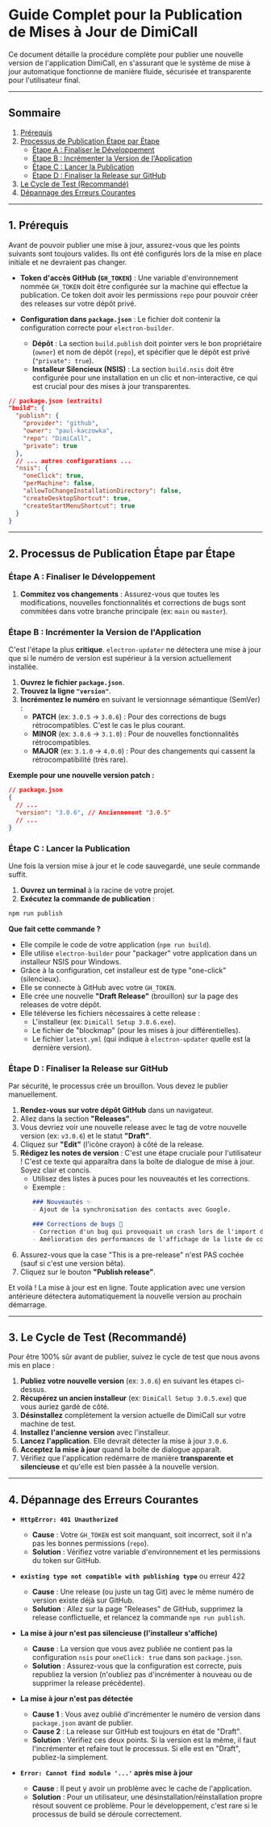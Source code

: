 # Guide Complet pour la Publication de Mises à Jour de DimiCall

Ce document détaille la procédure complète pour publier une nouvelle version de l'application DimiCall, en s'assurant que le système de mise à jour automatique fonctionne de manière fluide, sécurisée et transparente pour l'utilisateur final.

---

## Sommaire
1. [Prérequis](#1-prérequis)
2. [Processus de Publication Étape par Étape](#2-processus-de-publication-étape-par-étape)
    - [Étape A : Finaliser le Développement](#étape-a--finaliser-le-développement)
    - [Étape B : Incrémenter la Version de l'Application](#étape-b--incrémenter-la-version-de-lapplication)
    - [Étape C : Lancer la Publication](#étape-c--lancer-la-publication)
    - [Étape D : Finaliser la Release sur GitHub](#étape-d--finaliser-la-release-sur-github)
3. [Le Cycle de Test (Recommandé)](#3-le-cycle-de-test-recommandé)
4. [Dépannage des Erreurs Courantes](#4-dépannage-des-erreurs-courantes)

---

## 1. Prérequis

Avant de pouvoir publier une mise à jour, assurez-vous que les points suivants sont toujours valides. Ils ont été configurés lors de la mise en place initiale et ne devraient pas changer.

- **Token d'accès GitHub (`GH_TOKEN`)** : Une variable d'environnement nommée `GH_TOKEN` doit être configurée sur la machine qui effectue la publication. Ce token doit avoir les permissions `repo` pour pouvoir créer des releases sur votre dépôt privé.

- **Configuration dans `package.json`** : Le fichier doit contenir la configuration correcte pour `electron-builder`.
  - **Dépôt** : La section `build.publish` doit pointer vers le bon propriétaire (`owner`) et nom de dépôt (`repo`), et spécifier que le dépôt est privé (`"private": true`).
  - **Installeur Silencieux (NSIS)** : La section `build.nsis` doit être configurée pour une installation en un clic et non-interactive, ce qui est crucial pour des mises à jour transparentes.

```json
// package.json (extraits)
"build": {
  "publish": {
    "provider": "github",
    "owner": "paul-kaczowka",
    "repo": "DimiCall",
    "private": true
  },
  // ... autres configurations ...
  "nsis": {
    "oneClick": true,
    "perMachine": false,
    "allowToChangeInstallationDirectory": false,
    "createDesktopShortcut": true,
    "createStartMenuShortcut": true
  }
}
```

---

## 2. Processus de Publication Étape par Étape

### Étape A : Finaliser le Développement

1.  **Commitez vos changements** : Assurez-vous que toutes les modifications, nouvelles fonctionnalités et corrections de bugs sont commitées dans votre branche principale (ex: `main` ou `master`).

### Étape B : Incrémenter la Version de l'Application

C'est l'étape la plus **critique**. `electron-updater` ne détectera une mise à jour que si le numéro de version est supérieur à la version actuellement installée.

1.  **Ouvrez le fichier `package.json`**.
2.  **Trouvez la ligne `"version"`**.
3.  **Incrémentez le numéro** en suivant le versionnage sémantique (SemVer) :
    - **PATCH** (ex: `3.0.5` -> `3.0.6`) : Pour des corrections de bugs rétrocompatibles. C'est le cas le plus courant.
    - **MINOR** (ex: `3.0.6` -> `3.1.0`) : Pour de nouvelles fonctionnalités rétrocompatibles.
    - **MAJOR** (ex: `3.1.0` -> `4.0.0`) : Pour des changements qui cassent la rétrocompatibilité (très rare).

**Exemple pour une nouvelle version patch :**

```json
// package.json
{
  // ...
  "version": "3.0.6", // Anciennement "3.0.5"
  // ...
}
```

### Étape C : Lancer la Publication

Une fois la version mise à jour et le code sauvegardé, une seule commande suffit.

1.  **Ouvrez un terminal** à la racine de votre projet.
2.  **Exécutez la commande de publication** :

```bash
npm run publish
```

**Que fait cette commande ?**
- Elle compile le code de votre application (`npm run build`).
- Elle utilise `electron-builder` pour "packager" votre application dans un installeur NSIS pour Windows.
- Grâce à la configuration, cet installeur est de type "one-click" (silencieux).
- Elle se connecte à GitHub avec votre `GH_TOKEN`.
- Elle crée une nouvelle **"Draft Release"** (brouillon) sur la page des releases de votre dépôt.
- Elle téléverse les fichiers nécessaires à cette release :
  - L'installeur (ex: `DimiCall Setup 3.0.6.exe`).
  - Le fichier de "blockmap" (pour les mises à jour différentielles).
  - Le fichier `latest.yml` (qui indique à `electron-updater` quelle est la dernière version).

### Étape D : Finaliser la Release sur GitHub

Par sécurité, le processus crée un brouillon. Vous devez le publier manuellement.

1.  **Rendez-vous sur votre dépôt GitHub** dans un navigateur.
2.  Allez dans la section **"Releases"**.
3.  Vous devriez voir une nouvelle release avec le tag de votre nouvelle version (ex: `v3.0.6`) et le statut **"Draft"**.
4.  Cliquez sur **"Edit"** (l'icône crayon) à côté de la release.
5.  **Rédigez les notes de version** : C'est une étape cruciale pour l'utilisateur ! C'est ce texte qui apparaîtra dans la boîte de dialogue de mise à jour. Soyez clair et concis.
    - Utilisez des listes à puces pour les nouveautés et les corrections.
    - Exemple :
      ```markdown
      ### Nouveautés ✨
      - Ajout de la synchronisation des contacts avec Google.

      ### Corrections de bugs 🐛
      - Correction d'un bug qui provoquait un crash lors de l'import de fichiers volumineux.
      - Amélioration des performances de l'affichage de la liste de contacts.
      ```
6.  Assurez-vous que la case "This is a pre-release" n'est PAS cochée (sauf si c'est une version bêta).
7.  Cliquez sur le bouton **"Publish release"**.

Et voilà ! La mise à jour est en ligne. Toute application avec une version antérieure détectera automatiquement la nouvelle version au prochain démarrage.

---

## 3. Le Cycle de Test (Recommandé)

Pour être 100% sûr avant de publier, suivez le cycle de test que nous avons mis en place :
1.  **Publiez votre nouvelle version** (ex: `3.0.6`) en suivant les étapes ci-dessus.
2.  **Récupérez un ancien installeur** (ex: `DimiCall Setup 3.0.5.exe`) que vous auriez gardé de côté.
3.  **Désinstallez** complètement la version actuelle de DimiCall sur votre machine de test.
4.  **Installez l'ancienne version** avec l'installeur.
5.  **Lancez l'application**. Elle devrait détecter la mise à jour `3.0.6`.
6.  **Acceptez la mise à jour** quand la boîte de dialogue apparaît.
7.  Vérifiez que l'application redémarre de manière **transparente et silencieuse** et qu'elle est bien passée à la nouvelle version.

---

## 4. Dépannage des Erreurs Courantes

- **`HttpError: 401 Unauthorized`**
  - **Cause** : Votre `GH_TOKEN` est soit manquant, soit incorrect, soit il n'a pas les bonnes permissions (`repo`).
  - **Solution** : Vérifiez votre variable d'environnement et les permissions du token sur GitHub.

- **`existing type not compatible with publishing type`** ou erreur 422
  - **Cause** : Une release (ou juste un tag Git) avec le même numéro de version existe déjà sur GitHub.
  - **Solution** : Allez sur la page "Releases" de GitHub, supprimez la release conflictuelle, et relancez la commande `npm run publish`.

- **La mise à jour n'est pas silencieuse (l'installeur s'affiche)**
  - **Cause** : La version que vous avez publiée ne contient pas la configuration `nsis` pour `oneClick: true` dans son `package.json`.
  - **Solution** : Assurez-vous que la configuration est correcte, puis republiez la version (n'oubliez pas d'incrémenter à nouveau ou de supprimer la release précédente).

- **La mise à jour n'est pas détectée**
  - **Cause 1** : Vous avez oublié d'incrémenter le numéro de version dans `package.json` avant de publier.
  - **Cause 2** : La release sur GitHub est toujours en état de "Draft".
  - **Solution** : Vérifiez ces deux points. Si la version est la même, il faut l'incrémenter et refaire tout le processus. Si elle est en "Draft", publiez-la simplement.

- **`Error: Cannot find module '...'` après mise à jour**
  - **Cause** : Il peut y avoir un problème avec le cache de l'application.
  - **Solution** : Pour un utilisateur, une désinstallation/réinstallation propre résout souvent ce problème. Pour le développement, c'est rare si le processus de build se déroule correctement. 